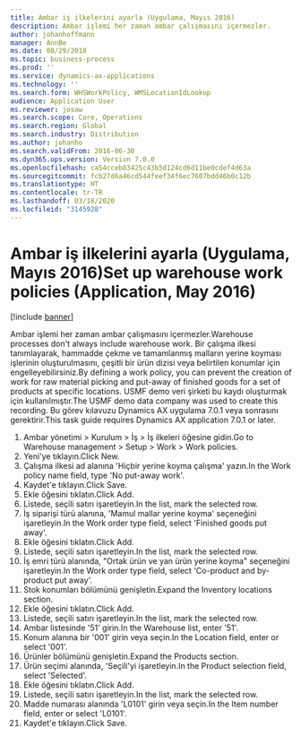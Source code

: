 ```yaml
---
title: Ambar iş ilkelerini ayarla (Uygulama, Mayıs 2016)
description: Ambar işlemi her zaman ambar çalışmasını içermezler.
author: johanhoffmann
manager: AnnBe
ms.date: 08/29/2018
ms.topic: business-process
ms.prod: ''
ms.service: dynamics-ax-applications
ms.technology: ''
ms.search.form: WHSWorkPolicy, WMSLocationIdLookup
audience: Application User
ms.reviewer: josaw
ms.search.scope: Core, Operations
ms.search.region: Global
ms.search.industry: Distribution
ms.author: johanho
ms.search.validFrom: 2016-06-30
ms.dyn365.ops.version: Version 7.0.0
ms.openlocfilehash: ca54cceb83425c43b5d124cd6d11be0cdef4d63a
ms.sourcegitcommit: fcb27d6a46cd544feef34f6ec7607bdd46b0c12b
ms.translationtype: HT
ms.contentlocale: tr-TR
ms.lasthandoff: 03/18/2020
ms.locfileid: "3145928"
---
```

# <a name="set-up-warehouse-work-policies-application-may-2016"></a><span data-ttu-id="60d95-103">Ambar iş ilkelerini ayarla (Uygulama, Mayıs 2016)</span><span class="sxs-lookup"><span data-stu-id="60d95-103">Set up warehouse work policies (Application, May 2016)</span></span>

[!include [banner](../../includes/banner.md)]

<span data-ttu-id="60d95-104">Ambar işlemi her zaman ambar çalışmasını içermezler.</span><span class="sxs-lookup"><span data-stu-id="60d95-104">Warehouse processes don't always include warehouse work.</span></span> <span data-ttu-id="60d95-105">Bir çalışma ilkesi tanımlayarak, hammadde çekme ve tamamlanmış malların yerine koyması işlerinin oluşturulmasını, çeşitli bir ürün dizisi veya belirtilen konumlar için engelleyebilirsiniz.</span><span class="sxs-lookup"><span data-stu-id="60d95-105">By defining a work policy, you can prevent the creation of work for raw material picking and put-away of finished goods for a set of products at specific locations.</span></span> <span data-ttu-id="60d95-106">USMF demo veri şirketi bu kaydı oluşturmak için kullanılmıştır.</span><span class="sxs-lookup"><span data-stu-id="60d95-106">The USMF demo data company was used to create this recording.</span></span> <span data-ttu-id="60d95-107">Bu görev kılavuzu Dynamics AX uygulama 7.0.1 veya sonrasını gerektirir.</span><span class="sxs-lookup"><span data-stu-id="60d95-107">This task guide requires Dynamics AX application 7.0.1 or later.</span></span>

1. <span data-ttu-id="60d95-108">Ambar yönetimi > Kurulum > İş > İş ilkeleri öğesine gidin.</span><span class="sxs-lookup"><span data-stu-id="60d95-108">Go to Warehouse management > Setup > Work > Work policies.</span></span>
2. <span data-ttu-id="60d95-109">Yeni'ye tıklayın.</span><span class="sxs-lookup"><span data-stu-id="60d95-109">Click New.</span></span>
3. <span data-ttu-id="60d95-110">Çalışma ilkesi ad alanına 'Hiçbir yerine koyma çalışma' yazın.</span><span class="sxs-lookup"><span data-stu-id="60d95-110">In the Work policy name field, type 'No put-away work'.</span></span>
4. <span data-ttu-id="60d95-111">Kaydet'e tıklayın.</span><span class="sxs-lookup"><span data-stu-id="60d95-111">Click Save.</span></span>
5. <span data-ttu-id="60d95-112">Ekle öğesini tıklatın.</span><span class="sxs-lookup"><span data-stu-id="60d95-112">Click Add.</span></span>
6. <span data-ttu-id="60d95-113">Listede, seçili satırı işaretleyin.</span><span class="sxs-lookup"><span data-stu-id="60d95-113">In the list, mark the selected row.</span></span>
7. <span data-ttu-id="60d95-114">İş siparişi türü alanına, 'Mamul mallar yerine koyma' seçeneğini işaretleyin.</span><span class="sxs-lookup"><span data-stu-id="60d95-114">In the Work order type field, select 'Finished goods put away'.</span></span>
8. <span data-ttu-id="60d95-115">Ekle öğesini tıklatın.</span><span class="sxs-lookup"><span data-stu-id="60d95-115">Click Add.</span></span>
9. <span data-ttu-id="60d95-116">Listede, seçili satırı işaretleyin.</span><span class="sxs-lookup"><span data-stu-id="60d95-116">In the list, mark the selected row.</span></span>
10. <span data-ttu-id="60d95-117">İş emri türü alanında, "Ortak ürün ve yan ürün yerine koyma" seçeneğini işaretleyin.</span><span class="sxs-lookup"><span data-stu-id="60d95-117">In the Work order type field, select 'Co-product and by-product put away'.</span></span>
11. <span data-ttu-id="60d95-118">Stok konumları bölümünü genişletin.</span><span class="sxs-lookup"><span data-stu-id="60d95-118">Expand the Inventory locations section.</span></span>
12. <span data-ttu-id="60d95-119">Ekle öğesini tıklatın.</span><span class="sxs-lookup"><span data-stu-id="60d95-119">Click Add.</span></span>
13. <span data-ttu-id="60d95-120">Listede, seçili satırı işaretleyin.</span><span class="sxs-lookup"><span data-stu-id="60d95-120">In the list, mark the selected row.</span></span>
14. <span data-ttu-id="60d95-121">Ambar listesinde '51' girin.</span><span class="sxs-lookup"><span data-stu-id="60d95-121">In the Warehouse list, enter '51'.</span></span>
15. <span data-ttu-id="60d95-122">Konum alanına bir '001' girin veya seçin.</span><span class="sxs-lookup"><span data-stu-id="60d95-122">In the Location field, enter or select '001'.</span></span>
16. <span data-ttu-id="60d95-123">Ürünler bölümünü genişletin.</span><span class="sxs-lookup"><span data-stu-id="60d95-123">Expand the Products section.</span></span>
17. <span data-ttu-id="60d95-124">Ürün seçimi alanında, 'Seçili'yi işaretleyin.</span><span class="sxs-lookup"><span data-stu-id="60d95-124">In the Product selection field, select 'Selected'.</span></span>
18. <span data-ttu-id="60d95-125">Ekle öğesini tıklatın.</span><span class="sxs-lookup"><span data-stu-id="60d95-125">Click Add.</span></span>
19. <span data-ttu-id="60d95-126">Listede, seçili satırı işaretleyin.</span><span class="sxs-lookup"><span data-stu-id="60d95-126">In the list, mark the selected row.</span></span>
20. <span data-ttu-id="60d95-127">Madde numarası alanında 'L0101' girin veya seçin.</span><span class="sxs-lookup"><span data-stu-id="60d95-127">In the Item number field, enter or select 'L0101'.</span></span>
21. <span data-ttu-id="60d95-128">Kaydet'e tıklayın.</span><span class="sxs-lookup"><span data-stu-id="60d95-128">Click Save.</span></span>

